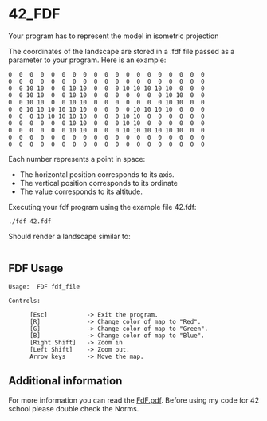 # 42_FDF

Your program has to represent the model in isometric projection

The coordinates of the landscape are stored in a .fdf file passed as a parameter to
your program. Here is an example:
```
0  0  0  0  0  0  0  0  0  0  0  0  0  0  0  0  0  0  0
0  0  0  0  0  0  0  0  0  0  0  0  0  0  0  0  0  0  0
0  0 10 10  0  0 10 10  0  0  0 10 10 10 10 10  0  0  0
0  0 10 10  0  0 10 10  0  0  0  0  0  0  0 10 10  0  0
0  0 10 10  0  0 10 10  0  0  0  0  0  0  0 10 10  0  0
0  0 10 10 10 10 10 10  0  0  0  0 10 10 10 10  0  0  0
0  0  0 10 10 10 10 10  0  0  0 10 10  0  0  0  0  0  0
0  0  0  0  0  0 10 10  0  0  0 10 10  0  0  0  0  0  0
0  0  0  0  0  0 10 10  0  0  0 10 10 10 10 10 10  0  0
0  0  0  0  0  0  0  0  0  0  0  0  0  0  0  0  0  0  0
0  0  0  0  0  0  0  0  0  0  0  0  0  0  0  0  0  0  0
```
Each number represents a point in space:
 - The horizontal position corresponds to its axis.
 - The vertical position corresponds to its ordinate
 - The value corresponds to its altitude.

Executing your fdf program using the example file 42.fdf:

```
./fdf 42.fdf
```
Should render a landscape similar to:

```

```
## FDF Usage

```
Usage:	FDF	fdf_file

Controls:

      [Esc]           -> Exit the program.
      [R]             -> Change color of map to "Red".
      [G]             -> Change color of map to "Green".
      [B]             -> Change color of map to "Blue".
      [Right Shift]   -> Zoom in
      [Left Shift]    -> Zoom out.
      Arrow keys      -> Move the map.
```

## Additional information

For more information you can read the [FdF.pdf](fdf.subject.pdf).
Before using my code for 42 school please double check the Norms.
